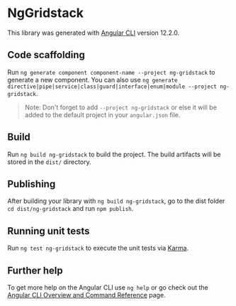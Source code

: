 # NgGridstack

This library was generated with [Angular CLI](https://github.com/angular/angular-cli) version 12.2.0.

## Code scaffolding

Run `ng generate component component-name --project ng-gridstack` to generate a new component. You can also use `ng generate directive|pipe|service|class|guard|interface|enum|module --project ng-gridstack`.
> Note: Don't forget to add `--project ng-gridstack` or else it will be added to the default project in your `angular.json` file. 

## Build

Run `ng build ng-gridstack` to build the project. The build artifacts will be stored in the `dist/` directory.

## Publishing

After building your library with `ng build ng-gridstack`, go to the dist folder `cd dist/ng-gridstack` and run `npm publish`.

## Running unit tests

Run `ng test ng-gridstack` to execute the unit tests via [Karma](https://karma-runner.github.io).

## Further help

To get more help on the Angular CLI use `ng help` or go check out the [Angular CLI Overview and Command Reference](https://angular.io/cli) page.
